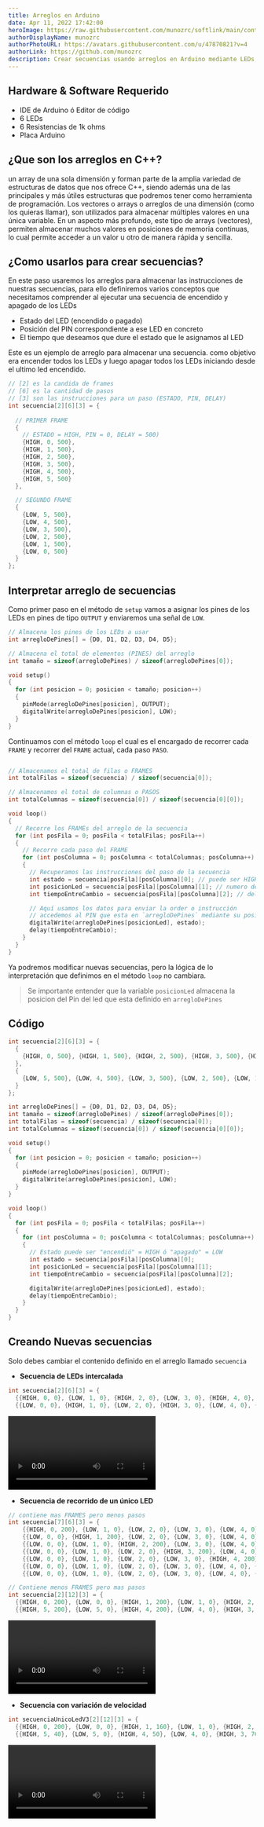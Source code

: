 ```yaml
---
title: Arreglos en Arduino
date: Apr 11, 2022 17:42:00
heroImage: https://raw.githubusercontent.com/munozrc/softlink/main/content/posts/arreglos-en-arduino/spencer-lbqLxgvLt0U.jpg
authorDisplayName: munozrc
authorPhotoURL: https://avatars.githubusercontent.com/u/47870821?v=4
authorLink: https://github.com/munozrc
description: Crear secuencias usando arreglos en Arduino mediante LEDs, asi logramos crear secuencias mas complejas y flexibles
---
```


## Hardware & Software Requerido

- IDE de Arduino ó Editor de código
- 6 LEDs
- 6 Resistencias de 1k ohms
- Placa Arduino

## ¿Que son los arreglos en C++?

un array de una sola dimensión y forman parte de la amplia variedad de estructuras de datos que nos ofrece C++, siendo además una de las principales y más útiles estructuras que podremos tener como herramienta de programación. Los vectores o arrays o arreglos de una dimensión (como los quieras llamar), son utilizados para almacenar múltiples valores en una única variable. En un aspecto más profundo, este tipo de arrays (vectores), permiten almacenar muchos valores en posiciones de memoria continuas, lo cual permite acceder a un valor u otro de manera rápida y sencilla.

## ¿Como usarlos para crear secuencias?

En este paso usaremos los arreglos para almacenar las instrucciones de nuestras secuencias, para ello definiremos varios conceptos que necesitamos comprender al ejecutar una secuencia de encendido y apagado de los LEDs

- Estado del LED (encendido o pagado)
- Posición del PIN correspondiente a ese LED en concreto
- El tiempo que deseamos que dure el estado que le asignamos al LED

Este es un ejemplo de arreglo para almacenar una secuencia. como objetivo era encender todos los LEDs y luego apagar todos los LEDs iniciando desde el ultimo led encendido.

```cpp
// [2] es la candida de frames
// [6] es la cantidad de pasos
// [3] son las instrucciones para un paso (ESTADO, PIN, DELAY)
int secuencia[2][6][3] = {
  
  // PRIMER FRAME
  {
    // ESTADO = HIGH, PIN = 0, DELAY = 500)
    {HIGH, 0, 500}, 
    {HIGH, 1, 500}, 
    {HIGH, 2, 500}, 
    {HIGH, 3, 500}, 
    {HIGH, 4, 500}, 
    {HIGH, 5, 500}
  },

  // SEGUNDO FRAME
  { 
    {LOW, 5, 500}, 
    {LOW, 4, 500}, 
    {LOW, 3, 500}, 
    {LOW, 2, 500}, 
    {LOW, 1, 500}, 
    {LOW, 0, 500}
  }
};
```

## Interpretar arreglo de secuencias

Como primer paso en el método de `setup` vamos a asignar los pines de los LEDs en pines de tipo `OUTPUT` y enviaremos una señal de `LOW`.

```cpp
// Almacena los pines de los LEDs a usar
int arregloDePines[] = {D0, D1, D2, D3, D4, D5};

// Almacena el total de elementos (PINES) del arreglo
int tamaño = sizeof(arregloDePines) / sizeof(arregloDePines[0]);

void setup()
{
  for (int posicion = 0; posicion < tamaño; posicion++)
  {
    pinMode(arregloDePines[posicion], OUTPUT);
    digitalWrite(arregloDePines[posicion], LOW);
  }
}
```

Continuamos con el método `loop` el cual es el encargado de recorrer cada `FRAME` y recorrer del `FRAME` actual, cada paso `PASO`.

```cpp

// Almacenamos el total de filas o FRAMES
int totalFilas = sizeof(secuencia) / sizeof(secuencia[0]);

// Almacenamos el total de columnas o PASOS
int totalColumnas = sizeof(secuencia[0]) / sizeof(secuencia[0][0]);

void loop()
{
  // Recorre los FRAMEs del arreglo de la secuencia
  for (int posFila = 0; posFila < totalFilas; posFila++)
  {
    // Recorre cada paso del FRAME
    for (int posColumna = 0; posColumna < totalColumnas; posColumna++)
    {
      // Recuperamos las instrucciones del paso de la secuencia
      int estado = secuencia[posFila][posColumna][0]; // puede ser HIGH o LOW
      int posicionLed = secuencia[posFila][posColumna][1]; // numero del pin
      int tiempoEntreCambio = secuencia[posFila][posColumna][2]; // delay

      // Aquí usamos los datos para enviar la order o instrucción
      // accedemos al PIN que esta en `arregloDePines` mediante su posicion
      digitalWrite(arregloDePines[posicionLed], estado);
      delay(tiempoEntreCambio);
    }
  }
}
```

Ya podremos modificar nuevas secuencias, pero la lógica de lo interpretación que definimos en el método `loop` no cambiara.

> Se importante entender que la variable `posicionLed`
> almacena la posicion del Pin del led que esta definido en `arregloDePines`

## Código

```cpp
int secuencia[2][6][3] = {
  {
    {HIGH, 0, 500}, {HIGH, 1, 500}, {HIGH, 2, 500}, {HIGH, 3, 500}, {HIGH, 4, 500}, {HIGH, 5, 500}
  },
  {
    {LOW, 5, 500}, {LOW, 4, 500}, {LOW, 3, 500}, {LOW, 2, 500}, {LOW, 1, 500}, {LOW, 0, 500}
  }
};

int arregloDePines[] = {D0, D1, D2, D3, D4, D5};
int tamaño = sizeof(arregloDePines) / sizeof(arregloDePines[0]);
int totalFilas = sizeof(secuencia) / sizeof(secuencia[0]);
int totalColumnas = sizeof(secuencia[0]) / sizeof(secuencia[0][0]);

void setup()
{
  for (int posicion = 0; posicion < tamaño; posicion++)
  {
    pinMode(arregloDePines[posicion], OUTPUT);
    digitalWrite(arregloDePines[posicion], LOW);
  }
}

void loop()
{
  for (int posFila = 0; posFila < totalFilas; posFila++)
  {
    for (int posColumna = 0; posColumna < totalColumnas; posColumna++)
    {
      // Estado puede ser "encendió" = HIGH ó "apagado" = LOW
      int estado = secuencia[posFila][posColumna][0];
      int posicionLed = secuencia[posFila][posColumna][1];
      int tiempoEntreCambio = secuencia[posFila][posColumna][2];

      digitalWrite(arregloDePines[posicionLed], estado);
      delay(tiempoEntreCambio);
    }
  }
}
```

## Creando Nuevas secuencias

Solo debes cambiar el contenido definido en el arreglo llamado `secuencia`


- **Secuencia de LEDs intercalada**

```cpp
int secuencia[2][6][3] = {
  {{HIGH, 0, 0}, {LOW, 1, 0}, {HIGH, 2, 0}, {LOW, 3, 0}, {HIGH, 4, 0}, {LOW, 5, 500}},
  {{LOW, 0, 0}, {HIGH, 1, 0}, {LOW, 2, 0}, {HIGH, 3, 0}, {LOW, 4, 0}, {HIGH, 5, 500}}};
```

<video src="https://cdn.discordapp.com/attachments/692177227571527721/965394583032836136/secuenciaIntercalada.mp4" controls></video>

- **Secuencia de recorrido de un único LED**

```cpp
// contiene mas FRAMES pero menos pasos
int secuencia[7][6][3] = {
    {{HIGH, 0, 200}, {LOW, 1, 0}, {LOW, 2, 0}, {LOW, 3, 0}, {LOW, 4, 0}, {LOW, 5, 0}},
    {{LOW, 0, 0}, {HIGH, 1, 200}, {LOW, 2, 0}, {LOW, 3, 0}, {LOW, 4, 0}, {LOW, 5, 0}},
    {{LOW, 0, 0}, {LOW, 1, 0}, {HIGH, 2, 200}, {LOW, 3, 0}, {LOW, 4, 0}, {LOW, 5, 0}},
    {{LOW, 0, 0}, {LOW, 1, 0}, {LOW, 2, 0}, {HIGH, 3, 200}, {LOW, 4, 0}, {LOW, 5, 0}},
    {{LOW, 0, 0}, {LOW, 1, 0}, {LOW, 2, 0}, {LOW, 3, 0}, {HIGH, 4, 200}, {LOW, 5, 0}},
    {{LOW, 0, 0}, {LOW, 1, 0}, {LOW, 2, 0}, {LOW, 3, 0}, {LOW, 4, 0}, {HIGH, 5, 200}},
    {{LOW, 0, 0}, {LOW, 1, 0}, {LOW, 2, 0}, {LOW, 3, 0}, {LOW, 4, 0}, {LOW, 5, 0}}};
```

```cpp
// Contiene menos FRAMES pero mas pasos
int secuencia[2][12][3] = {
  {{HIGH, 0, 200}, {LOW, 0, 0}, {HIGH, 1, 200}, {LOW, 1, 0}, {HIGH, 2, 200}, {LOW, 2, 0}, {HIGH, 3, 200}, {LOW, 3, 0}, {HIGH, 4, 200}, {LOW, 4, 0}, {HIGH, 5, 200}, {LOW, 5, 0}},
  {{HIGH, 5, 200}, {LOW, 5, 0}, {HIGH, 4, 200}, {LOW, 4, 0}, {HIGH, 3, 200}, {LOW, 3, 0}, {HIGH, 2, 200}, {LOW, 2, 0}, {HIGH, 1, 200}, {LOW, 1, 0}, {HIGH, 0, 200}, {LOW, 0, 0}}};
```

<video src="https://cdn.discordapp.com/attachments/692177227571527721/965394583305453628/secuenciaUnicoLedV2.mp4" controls></video>

- **Secuencia con variación de velocidad**

```cpp
int secuenciaUnicoLedV3[2][12][3] = {
  {{HIGH, 0, 200}, {LOW, 0, 0}, {HIGH, 1, 160}, {LOW, 1, 0}, {HIGH, 2, 120}, {LOW, 2, 0}, {HIGH, 3, 70}, {LOW, 3, 0}, {HIGH, 4, 50}, {LOW, 4, 0}, {HIGH, 5, 40}, {LOW, 5, 0}},
  {{HIGH, 5, 40}, {LOW, 5, 0}, {HIGH, 4, 50}, {LOW, 4, 0}, {HIGH, 3, 70}, {LOW, 3, 0}, {HIGH, 2, 120}, {LOW, 2, 0}, {HIGH, 1, 160}, {LOW, 1, 0}, {HIGH, 0, 200}, {LOW, 0, 0}}};
```

<video src="https://cdn.discordapp.com/attachments/692177227571527721/965394582546309181/secuenciaUnicoLedV3.mp4" controls></video>
